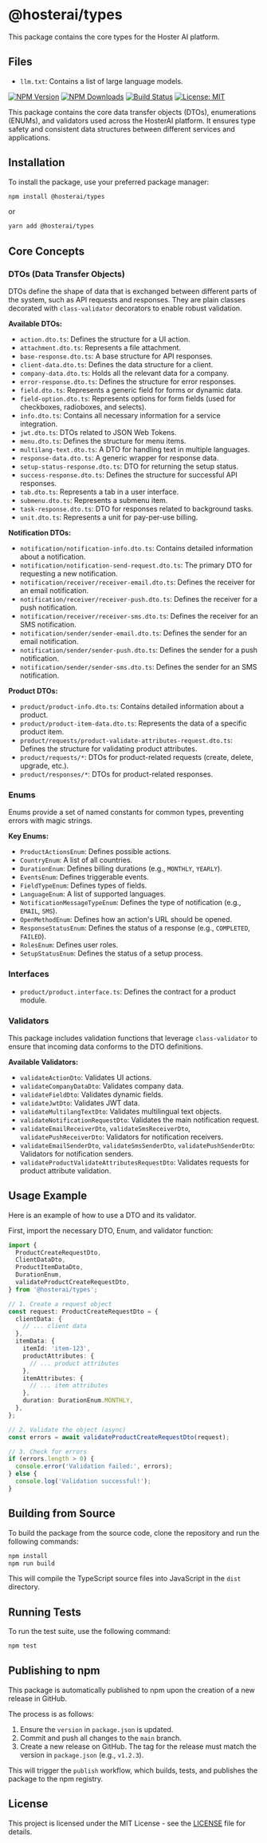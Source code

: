 # @hosterai/types

This package contains the core types for the Hoster AI platform.

## Files

- `llm.txt`: Contains a list of large language models.

[![NPM Version](https://img.shields.io/npm/v/@hosterai/types.svg)](https://www.npmjs.com/package/@hosterai/types)
[![NPM Downloads](https://img.shields.io/npm/dm/@hosterai/types.svg)](https://www.npmjs.com/package/@hosterai/types)
[![Build Status](https://github.com/HosterAI/types/actions/workflows/ci.yml/badge.svg)](https://github.com/HosterAI/types/actions/workflows/ci.yml)
[![License: MIT](https://img.shields.io/badge/License-MIT-yellow.svg)](https://opensource.org/licenses/MIT)

This package contains the core data transfer objects (DTOs), enumerations (ENUMs), and validators used across the HosterAI platform. It ensures type safety and consistent data structures between different services and applications.

## Installation

To install the package, use your preferred package manager:

```bash
npm install @hosterai/types
```

or

```bash
yarn add @hosterai/types
```

## Core Concepts

### DTOs (Data Transfer Objects)

DTOs define the shape of data that is exchanged between different parts of the system, such as API requests and responses. They are plain classes decorated with `class-validator` decorators to enable robust validation.

**Available DTOs:**

- `action.dto.ts`: Defines the structure for a UI action.
- `attachment.dto.ts`: Represents a file attachment.
- `base-response.dto.ts`: A base structure for API responses.
- `client-data.dto.ts`: Defines the data structure for a client.
- `company-data.dto.ts`: Holds all the relevant data for a company.
- `error-response.dto.ts`: Defines the structure for error responses.
- `field.dto.ts`: Represents a generic field for forms or dynamic data.
- `field-option.dto.ts`: Represents options for form fields (used for checkboxes, radioboxes, and selects).
- `info.dto.ts`: Contains all necessary information for a service integration.
- `jwt.dto.ts`: DTOs related to JSON Web Tokens.
- `menu.dto.ts`: Defines the structure for menu items.
- `multilang-text.dto.ts`: A DTO for handling text in multiple languages.
- `response-data.dto.ts`: A generic wrapper for response data.
- `setup-status-response.dto.ts`: DTO for returning the setup status.
- `success-response.dto.ts`: Defines the structure for successful API responses.
- `tab.dto.ts`: Represents a tab in a user interface.
- `submenu.dto.ts`: Represents a submenu item.
- `task-response.dto.ts`: DTO for responses related to background tasks.
- `unit.dto.ts`: Represents a unit for pay-per-use billing.

**Notification DTOs:**

- `notification/notification-info.dto.ts`: Contains detailed information about a notification.
- `notification/notification-send-request.dto.ts`: The primary DTO for requesting a new notification.
- `notification/receiver/receiver-email.dto.ts`: Defines the receiver for an email notification.
- `notification/receiver/receiver-push.dto.ts`: Defines the receiver for a push notification.
- `notification/receiver/receiver-sms.dto.ts`: Defines the receiver for an SMS notification.
- `notification/sender/sender-email.dto.ts`: Defines the sender for an email notification.
- `notification/sender/sender-push.dto.ts`: Defines the sender for a push notification.
- `notification/sender/sender-sms.dto.ts`: Defines the sender for an SMS notification.

**Product DTOs:**

- `product/product-info.dto.ts`: Contains detailed information about a product.
- `product/product-item-data.dto.ts`: Represents the data of a specific product item.
- `product/requests/product-validate-attributes-request.dto.ts`: Defines the structure for validating product attributes.
- `product/requests/*`: DTOs for product-related requests (create, delete, upgrade, etc.).
- `product/responses/*`: DTOs for product-related responses.

### Enums

Enums provide a set of named constants for common types, preventing errors with magic strings.

**Key Enums:**

- `ProductActionsEnum`: Defines possible actions.
- `CountryEnum`: A list of all countries.
- `DurationEnum`: Defines billing durations (e.g., `MONTHLY`, `YEARLY`).
- `EventsEnum`: Defines triggerable events.
- `FieldTypeEnum`: Defines types of fields.
- `LanguageEnum`: A list of supported languages.
- `NotificationMessageTypeEnum`: Defines the type of notification (e.g., `EMAIL`, `SMS`).
- `OpenMethodEnum`: Defines how an action's URL should be opened.
- `ResponseStatusEnum`: Defines the status of a response (e.g., `COMPLETED`, `FAILED`).
- `RolesEnum`: Defines user roles.
- `SetupStatusEnum`: Defines the status of a setup process.

### Interfaces

- `product/product.interface.ts`: Defines the contract for a product module.

### Validators

This package includes validation functions that leverage `class-validator` to ensure that incoming data conforms to the DTO definitions.

**Available Validators:**

- `validateActionDto`: Validates UI actions.
- `validateCompanyDataDto`: Validates company data.
- `validateFieldDto`: Validates dynamic fields.
- `validateJwtDto`: Validates JWT data.
- `validateMultilangTextDto`: Validates multilingual text objects.
- `validateNotificationRequestDto`: Validates the main notification request.
- `validateEmailReceiverDto`, `validateSmsReceiverDto`, `validatePushReceiverDto`: Validators for notification receivers.
- `validateEmailSenderDto`, `validateSmsSenderDto`, `validatePushSenderDto`: Validators for notification senders.
- `validateProductValidateAttributesRequestDto`: Validates requests for product attribute validation.

## Usage Example

Here is an example of how to use a DTO and its validator.

First, import the necessary DTO, Enum, and validator function:

```typescript
import {
  ProductCreateRequestDto,
  ClientDataDto,
  ProductItemDataDto,
  DurationEnum,
  validateProductCreateRequestDto,
} from '@hosterai/types';

// 1. Create a request object
const request: ProductCreateRequestDto = {
  clientData: {
    // ... client data
  },
  itemData: {
    itemId: 'item-123',
    productAttributes: {
      // ... product attributes
    },
    itemAttributes: {
      // ... item attributes
    },
    duration: DurationEnum.MONTHLY,
  },
};

// 2. Validate the object (async)
const errors = await validateProductCreateRequestDto(request);

// 3. Check for errors
if (errors.length > 0) {
  console.error('Validation failed:', errors);
} else {
  console.log('Validation successful!');
}
```

## Building from Source

To build the package from the source code, clone the repository and run the following commands:

```bash
npm install
npm run build
```

This will compile the TypeScript source files into JavaScript in the `dist` directory.

## Running Tests

To run the test suite, use the following command:

```bash
npm test
```

## Publishing to npm

This package is automatically published to npm upon the creation of a new release in GitHub.

The process is as follows:

1.  Ensure the `version` in `package.json` is updated.
2.  Commit and push all changes to the `main` branch.
3.  Create a new release on GitHub. The tag for the release must match the version in `package.json` (e.g., `v1.2.3`).

This will trigger the `publish` workflow, which builds, tests, and publishes the package to the npm registry.

## License

This project is licensed under the MIT License - see the [LICENSE](LICENSE) file for details.
